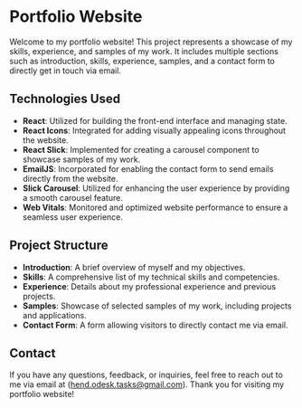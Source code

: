 # Portfolio Website

Welcome to my portfolio website! This project represents a showcase of my skills, experience, and samples of my work. It includes multiple sections such as introduction, skills, experience, samples, and a contact form to directly get in touch via email.

## Technologies Used

- **React**: Utilized for building the front-end interface and managing state.
- **React Icons**: Integrated for adding visually appealing icons throughout the website.
- **React Slick**: Implemented for creating a carousel component to showcase samples of my work.
- **EmailJS**: Incorporated for enabling the contact form to send emails directly from the website.
- **Slick Carousel**: Utilized for enhancing the user experience by providing a smooth carousel feature.
- **Web Vitals**: Monitored and optimized website performance to ensure a seamless user experience.

## Project Structure

- **Introduction**: A brief overview of myself and my objectives.
- **Skills**: A comprehensive list of my technical skills and competencies.
- **Experience**: Details about my professional experience and previous projects.
- **Samples**: Showcase of selected samples of my work, including projects and applications.
- **Contact Form**: A form allowing visitors to directly contact me via email.

## Contact

If you have any questions, feedback, or inquiries, feel free to reach out to me via email at (hend.odesk.tasks@gmail.com). Thank you for visiting my portfolio website!
